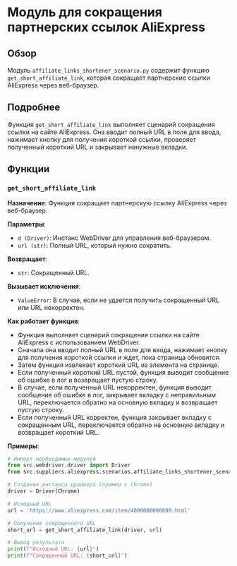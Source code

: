 # Модуль для сокращения партнерских ссылок AliExpress

## Обзор

Модуль `affiliate_links_shortener_scenario.py` содержит функцию `get_short_affiliate_link`, которая сокращает партнерские ссылки AliExpress через веб-браузер. 

## Подробнее

Функция `get_short_affiliate_link` выполняет сценарий сокращения ссылки на сайте AliExpress. Она вводит полный URL в поле для ввода, нажимает кнопку для получения короткой ссылки, проверяет полученный короткий URL и закрывает ненужные вкладки. 

## Функции

### `get_short_affiliate_link`

**Назначение**: Функция сокращает партнерскую ссылку AliExpress через веб-браузер.

**Параметры**:

- `d (Driver)`: Инстанс WebDriver для управления веб-браузером.
- `url (str)`: Полный URL, который нужно сократить.

**Возвращает**:

- `str`: Сокращенный URL.

**Вызывает исключения**:

- `ValueError`: В случае, если не удается получить сокращенный URL или URL некорректен.

**Как работает функция**:

- Функция выполняет сценарий сокращения ссылки на сайте AliExpress с использованием WebDriver.
- Сначала она вводит полный URL в поле для ввода, нажимает кнопку для получения короткой ссылки и ждет, пока страница обновится.
- Затем функция извлекает короткий URL из элемента на странице.
- Если полученный короткий URL пустой, функция выводит сообщение об ошибке в лог и возвращает пустую строку. 
- В случае, если полученный URL некорректен, функция выводит сообщение об ошибке в лог, закрывает вкладку с неправильным URL, переключается обратно на основную вкладку и возвращает пустую строку.
- Если полученный URL корректен, функция закрывает вкладку с сокращенным URL, переключается обратно на основную вкладку и возвращает короткий URL.

**Примеры**:

```python
# Импорт необходимых модулей
from src.webdriver.driver import Driver
from src.suppliers.aliexpress.scenarios.affiliate_links_shortener_scenario import get_short_affiliate_link

# Создание инстанса драйвера (пример с Chrome)
driver = Driver(Chrome)

# Исходный URL
url = 'https://www.aliexpress.com/item/4000000000000.html'

# Получение сокращенного URL
short_url = get_short_affiliate_link(driver, url)

# Вывод результата
print(f"Исходный URL: {url}")
print(f"Сокращенный URL: {short_url}")